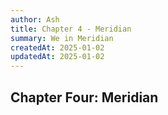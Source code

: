 ```yaml
---
author: Ash
title: Chapter 4 - Meridian
summary: We in Meridian
createdAt: 2025-01-02
updatedAt: 2025-01-02
---
```


<article>
  <h1>Chapter Four: Meridian</h1>
</article>
